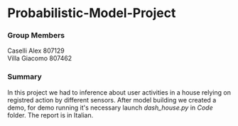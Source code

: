 # Probabilistic-Model-Project
### Group Members
Caselli Alex 807129 <br />
Villa Giacomo 807462

### Summary
In this project we had to inference about user activities in a house relying on registred action by different sensors. After model building we created a demo, for demo running it's necessary launch *dash_house.py* in *Code* folder. The report is in Italian.
